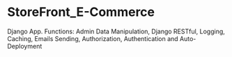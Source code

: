# StoreFront_E-Commerce
Django App. Functions: Admin Data Manipulation, Django RESTful, Logging, Caching, Emails Sending, Authorization, Authentication and Auto-Deployment
